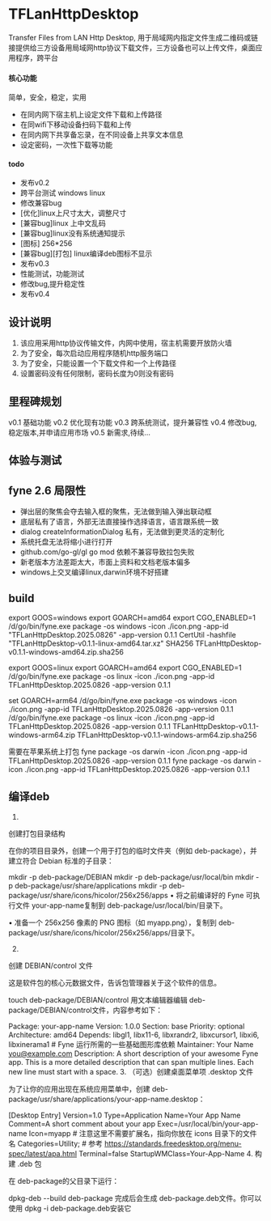# TFLanHttpDesktop
Transfer Files from LAN Http Desktop, 用于局域网内指定文件生成二维码或链接提供给三方设备用局域网http协议下载文件，三方设备也可以上传文件，桌面应用程序，跨平台

#### 核心功能

简单，安全，稳定，实用

- 在同内网下宿主机上设定文件下载和上传路径
- 在同wifi下移动设备扫码下载和上传
- 在同内网下共享备忘录，在不同设备上共享文本信息
- 设定密码，一次性下载等功能

#### todo
- 发布v0.2
- 跨平台测试 windows linux 
- 修改兼容bug
- [优化]linux上尺寸太大，调整尺寸
- [兼容bug]linux 上中文乱码
- [兼容bug]linux没有系统通知提示
- [图标] 256*256
- [兼容bug][打包] linux编译deb图标不显示
- 发布v0.3
- 性能测试，功能测试
- 修改bug,提升稳定性
- 发布v0.4

## 设计说明
1. 该应用采用http协议传输文件，内网中使用，宿主机需要开放防火墙
2. 为了安全，每次启动应用程序随机http服务端口
3. 为了安全，只能设置一个下载文件和一个上传路径
4. 设置密码没有任何限制，密码长度为0则没有密码

## 里程碑规划
v0.1 基础功能
v0.2 优化现有功能
v0.3 跨系统测试，提升兼容性
v0.4 修改bug,稳定版本,并申请应用市场
v0.5 新需求,待续...


## 体验与测试



## fyne 2.6 局限性
- 弹出层的聚焦会夺去输入框的聚焦，无法做到输入弹出联动框
- 底层私有了语言，外部无法直接操作选择语言，语言跟系统一致
- dialog createInformationDialog 私有，无法做到更灵活的定制化
- 系统托盘无法将缩小进行打开
- github.com/go-gl/gl go mod 依赖不兼容导致拉包失败
- 新老版本方法差距太大，市面上资料和文档老版本偏多
- windows上交叉编译linux,darwin环境不好搭建

## build
export GOOS=windows
export GOARCH=amd64
export CGO_ENABLED=1
/d/go/bin/fyne.exe package -os windows -icon ./icon.png -app-id "TFLanHttpDesktop.2025.0826" -app-version 0.1.1
CertUtil -hashfile "TFLanHttpDesktop-v0.1.1-linux-amd64.tar.xz" SHA256
TFLanHttpDesktop-v0.1.1-windows-amd64.zip.sha256


export GOOS=linux
export GOARCH=amd64
export CGO_ENABLED=1
/d/go/bin/fyne.exe package -os linux -icon ./icon.png -app-id TFLanHttpDesktop.2025.0826 -app-version 0.1.1

set GOARCH=arm64
/d/go/bin/fyne.exe package -os windows -icon ./icon.png -app-id TFLanHttpDesktop.2025.0826 -app-version 0.1.1
/d/go/bin/fyne.exe package -os linux -icon ./icon.png -app-id TFLanHttpDesktop.2025.0826 -app-version 0.1.1
TFLanHttpDesktop-v0.1.1-windows-arm64.zip TFLanHttpDesktop-v0.1.1-windows-arm64.zip.sha256

需要在苹果系统上打包
fyne package -os darwin -icon ./icon.png -app-id TFLanHttpDesktop.2025.0826 -app-version 0.1.1
fyne package -os darwin -icon ./icon.png -app-id TFLanHttpDesktop.2025.0826 -app-version 0.1.1

## 编译deb

1.
​​创建打包目录结构​​

在你的项目目录外，创建一个用于打包的临时文件夹（例如 deb-package），并建立符合 Debian 标准的子目录：

mkdir -p deb-package/DEBIAN
mkdir -p deb-package/usr/local/bin
mkdir -p deb-package/usr/share/applications
mkdir -p deb-package/usr/share/icons/hicolor/256x256/apps
•
将之前编译好的 Fyne 可执行文件 your-app-name复制到 deb-package/usr/local/bin/目录下。

•
准备一个 256x256 像素的 PNG 图标（如 myapp.png），复制到 deb-package/usr/share/icons/hicolor/256x256/apps/目录下。



2.
​​创建 DEBIAN/control 文件​​

这是软件包的核心元数据文件，告诉包管理器关于这个软件的信息。

touch deb-package/DEBIAN/control
用文本编辑器编辑 deb-package/DEBIAN/control文件，内容参考如下：

Package: your-app-name
Version: 1.0.0
Section: base
Priority: optional
Architecture: amd64
Depends: libgl1, libx11-6, libxrandr2, libxcursor1, libxi6, libxinerama1 # Fyne 运行所需的一些基础图形库依赖
Maintainer: Your Name <you@example.com>
Description: A short description of your awesome Fyne app.
This is a more detailed description that can span multiple lines.
Each new line must start with a space.
3.
​​（可选）创建桌面菜单项 .desktop 文件​​

为了让你的应用出现在系统应用菜单中，创建 deb-package/usr/share/applications/your-app-name.desktop：

[Desktop Entry]
Version=1.0
Type=Application
Name=Your App Name
Comment=A short comment about your app
Exec=/usr/local/bin/your-app-name
Icon=myapp # 注意这里不需要扩展名，指向你放在 icons 目录下的文件名
Categories=Utility; # 参考 https://standards.freedesktop.org/menu-spec/latest/apa.html
Terminal=false
StartupWMClass=Your-App-Name
4.
​​构建 .deb 包​​

在 deb-package的父目录下运行：

dpkg-deb --build deb-package
完成后会生成 deb-package.deb文件。你可以使用 dpkg -i deb-package.deb安装它
